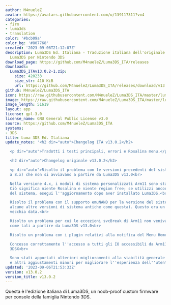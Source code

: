 ```yaml
---
author: M4nueleZ
avatar: https://avatars.githubusercontent.com/u/139117311?v=4
categories:
- firm
- luma3ds
- translation
color: '#bcb09a'
color_bg: '#807768'
created: '2023-09-06T21:12:07Z'
description: Luma3DS Ed. Italiana - Traduzione italiana dell'originale custom firmware
  Luma3DS per Nintendo 3DS
download_page: https://github.com/M4nueleZ/Luma3DS_ITA/releases
downloads:
  Luma3DS_ITAv13.0.2-1.zip:
    size: 420233
    size_str: 410 KiB
    url: https://github.com/M4nueleZ/Luma3DS_ITA/releases/download/v13.0.2/Luma3DS_ITAv13.0.2-1.zip
github: M4nueleZ/Luma3DS_ITA
icon: https://raw.githubusercontent.com/M4nueleZ/Luma3DS_ITA/master/luma3dslogoita.png
image: https://raw.githubusercontent.com/M4nueleZ/Luma3DS_ITA/master/luma3dslogoita.png
image_length: 51619
layout: app
license: gpl-3.0
license_name: GNU General Public License v3.0
source: https://github.com/M4nueleZ/Luma3DS_ITA
systems:
- 3DS
title: Luma 3DS Ed. Italiana
update_notes: '<h2 dir="auto">Changelog ITA v13.0.2</h2>

  <p dir="auto">Tradotti i testi principali, errori e Rosalina menu.</p>

  <h2 dir="auto">Changelog originale v13.0.2</h2>

  <p dir="auto">Risolto il problema con le versioni precedenti del sistema (da 4.x
  a 8.x) che non si avviavano a partire da Luma3DS v13.0<br>

  Nella versione 4.x, i moduli di sistema personalizzati Arm11 sono stati disabilitati.
  Ciò significa niente Rosalina e niente region free; se utilizzi ancora queste versioni
  del sistema, esegui l''aggiornamento dopo aver installato Luma3DS.<br>

  Risolto il problema con il supporto emuNAND per la versione del sistema 5.0 (e forse
  alcune altre versioni di sistema antiche come questa). Questo era un problema di
  vecchia data.<br>

  Risolto un problema per cui le eccezioni svcBreak di Arm11 non venivano visualizzate
  come tali a partire da Luma3DS v13.0<br>

  Risolto un problema con i plugin relativi alla notifica del Menu Home<br>

  Concesso correttamente l''accesso a tutti gli IO accessibili da Arm11 all''homebrew
  3DSX<br>

  Sono stati apportati ulteriori miglioramenti alla stabilità generale del sistema
  e altri aggiustamenti minori per migliorare l''esperienza dell''utente</p>'
updated: '2023-09-06T21:53:33Z'
version: v13.0.2
version_title: v13.0.2
---
```

Questa è l'edizione italiana di Luma3DS, un noob-proof custom firmware per console della famiglia Nintendo 3DS.